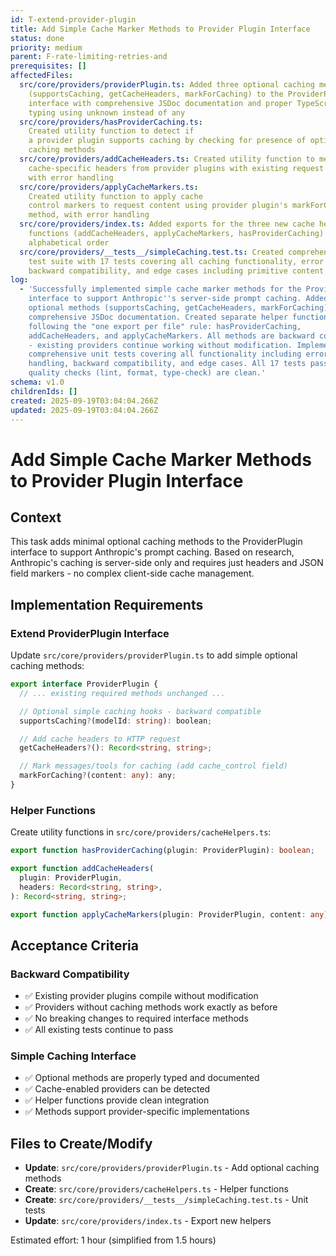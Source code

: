 ```yaml
---
id: T-extend-provider-plugin
title: Add Simple Cache Marker Methods to Provider Plugin Interface
status: done
priority: medium
parent: F-rate-limiting-retries-and
prerequisites: []
affectedFiles:
  src/core/providers/providerPlugin.ts: Added three optional caching methods
    (supportsCaching, getCacheHeaders, markForCaching) to the ProviderPlugin
    interface with comprehensive JSDoc documentation and proper TypeScript
    typing using unknown instead of any
  src/core/providers/hasProviderCaching.ts:
    Created utility function to detect if
    a provider plugin supports caching by checking for presence of optional
    caching methods
  src/core/providers/addCacheHeaders.ts: Created utility function to merge
    cache-specific headers from provider plugins with existing request headers,
    with error handling
  src/core/providers/applyCacheMarkers.ts:
    Created utility function to apply cache
    control markers to request content using provider plugin's markForCaching
    method, with error handling
  src/core/providers/index.ts: Added exports for the three new cache helper
    functions (addCacheHeaders, applyCacheMarkers, hasProviderCaching) in
    alphabetical order
  src/core/providers/__tests__/simpleCaching.test.ts: Created comprehensive unit
    test suite with 17 tests covering all caching functionality, error handling,
    backward compatibility, and edge cases including primitive content types
log:
  - 'Successfully implemented simple cache marker methods for the ProviderPlugin
    interface to support Anthropic''s server-side prompt caching. Added three
    optional methods (supportsCaching, getCacheHeaders, markForCaching) with
    comprehensive JSDoc documentation. Created separate helper functions
    following the "one export per file" rule: hasProviderCaching,
    addCacheHeaders, and applyCacheMarkers. All methods are backward compatible
    - existing providers continue working without modification. Implemented
    comprehensive unit tests covering all functionality including error
    handling, backward compatibility, and edge cases. All 17 tests pass and
    quality checks (lint, format, type-check) are clean.'
schema: v1.0
childrenIds: []
created: 2025-09-19T03:04:04.266Z
updated: 2025-09-19T03:04:04.266Z
---
```


# Add Simple Cache Marker Methods to Provider Plugin Interface

## Context

This task adds minimal optional caching methods to the ProviderPlugin interface to support Anthropic's prompt caching. Based on research, Anthropic's caching is server-side only and requires just headers and JSON field markers - no complex client-side cache management.

## Implementation Requirements

### Extend ProviderPlugin Interface

Update `src/core/providers/providerPlugin.ts` to add simple optional caching methods:

```typescript
export interface ProviderPlugin {
  // ... existing required methods unchanged ...

  // Optional simple caching hooks - backward compatible
  supportsCaching?(modelId: string): boolean;

  // Add cache headers to HTTP request
  getCacheHeaders?(): Record<string, string>;

  // Mark messages/tools for caching (add cache_control field)
  markForCaching?(content: any): any;
}
```

### Helper Functions

Create utility functions in `src/core/providers/cacheHelpers.ts`:

```typescript
export function hasProviderCaching(plugin: ProviderPlugin): boolean;

export function addCacheHeaders(
  plugin: ProviderPlugin,
  headers: Record<string, string>,
): Record<string, string>;

export function applyCacheMarkers(plugin: ProviderPlugin, content: any): any;
```

## Acceptance Criteria

### Backward Compatibility

- ✅ Existing provider plugins compile without modification
- ✅ Providers without caching methods work exactly as before
- ✅ No breaking changes to required interface methods
- ✅ All existing tests continue to pass

### Simple Caching Interface

- ✅ Optional methods are properly typed and documented
- ✅ Cache-enabled providers can be detected
- ✅ Helper functions provide clean integration
- ✅ Methods support provider-specific implementations

## Files to Create/Modify

- **Update**: `src/core/providers/providerPlugin.ts` - Add optional caching methods
- **Create**: `src/core/providers/cacheHelpers.ts` - Helper functions
- **Create**: `src/core/providers/__tests__/simpleCaching.test.ts` - Unit tests
- **Update**: `src/core/providers/index.ts` - Export new helpers

Estimated effort: 1 hour (simplified from 1.5 hours)
